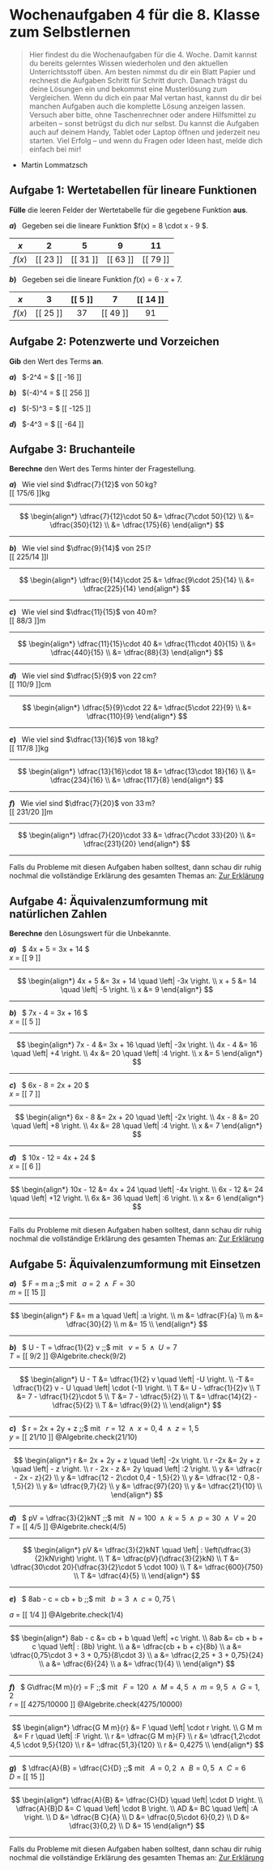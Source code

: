 <!--
version:  0.0.1

language: de

@style
input {
    text-align: center;
}

.flex-container {
    display: flex;
    flex-wrap: wrap;
    align-items: stretch;
    gap: 20px;
}

.flex-child {
    flex: 1;
    min-width: 350px;
    margin-right: 20px;
}

@media (max-width: 400px) {
    .flex-child {
        flex: 100%;
        margin-right: 0;
    }
}
@end

formula: \carry   \textcolor{red}{\scriptsize #1}
formula: \digit   \rlap{\carry{#1}}\phantom{#2}#2
formula: \permil  \text{‰}

import: https://raw.githubusercontent.com/liaTemplates/algebrite/master/README.md
import: https://raw.githubusercontent.com/LiaTemplates/Tikz-Jax/main/README.md
import: https://raw.githubusercontent.com/LiaTemplates/mermaid_template/0.1.4/README.md

script: https://cdn.jsdelivr.net/gh/LiaTemplates/Tikz-Jax@main/dist/index.js


tags: Wochenaufgabe, Mathematik, Klasse 8

comment: Dies sind die Wochenaufgaben 4 für die 8. Klasse. 

author: Martin Lommatzsch

-->





# Wochenaufgaben 4 für die 8. Klasse zum Selbstlernen

> Hier findest du die Wochenaufgaben für die 4. Woche. Damit kannst du bereits gelerntes Wissen wiederholen und den aktuellen Unterrichtsstoff üben. Am besten nimmst du dir ein Blatt Papier und rechnest die Aufgaben Schritt für Schritt durch. Danach trägst du deine Lösungen ein und bekommst eine Musterlösung zum Vergleichen. Wenn du dich ein paar Mal vertan hast, kannst du dir bei manchen Aufgaben auch die komplette Lösung anzeigen lassen. Versuch aber bitte, ohne Taschenrechner oder andere Hilfsmittel zu arbeiten – sonst betrügst du dich nur selbst. Du kannst die Aufgaben auch auf deinem Handy, Tablet oder Laptop öffnen und jederzeit neu starten. Viel Erfolg – und wenn du Fragen oder Ideen hast, melde dich einfach bei mir!

- Martin Lommatzsch





## Aufgabe 1: Wertetabellen für lineare Funktionen



**Fülle** die leeren Felder der Wertetabelle für die gegebene Funktion **aus**.




__$a)\;\;$__ Gegeben sei die lineare Funktion $f(x) = 8 \cdot x - 9 $. 



<!-- data-type="none"
data-sortable="false"  
data-solution-button="10" -->
|   $x$   |    2     |     5    |    9     |    11    |
| :---: | :------: | :------: | :------: | :------: |
|  $f(x)$ | [[ 23 ]] | [[ 31 ]] | [[ 63 ]] | [[ 79 ]] |





__$b)\;\;$__ Gegeben sei die lineare Funktion $f(x) = 6 \cdot x + 7$. 



<!-- data-type="none"
data-sortable="false"  
data-solution-button="10" -->
|   $x$   |    3     | [[  5 ]] |     7    | [[ 14 ]] |
| :---: | :------: | :------: | :------: | :------: |
|  $f(x)$ | [[ 25 ]] |    37    | [[ 49 ]] |    91    |








## Aufgabe 2: Potenzwerte und Vorzeichen


**Gib** den Wert des Terms **an**.



<section class="flex-container">
<div class="flex-child">

<!-- data-solution-button="10" -->
__$a)\;\;$__ $-2^4 = $ [[  -16  ]]

</div>
<div class="flex-child">

<!-- data-solution-button="10" -->
__$b)\;\;$__ $(-4)^4 = $ [[  256  ]]

</div>
<div class="flex-child">

<!-- data-solution-button="10" -->
__$c)\;\;$__ $(-5)^3 = $ [[ -125  ]]

</div>
<div class="flex-child">

<!-- data-solution-button="10" -->
__$d)\;\;$__ $-4^3 = $ [[ -64  ]]



</div>
</section>


## Aufgabe 3: Bruchanteile


**Berechne** den Wert des Terms hinter der Fragestellung.



<section class="flex-container">
<div class="flex-child">

<!-- data-solution-button="10" -->
__$a)\;\;$__ Wie viel sind $\dfrac{7}{12}$ von $50\,$kg?  \
[[  175/6  ]]kg
************
$$
\begin{align*}
\dfrac{7}{12}\cdot 50
&= \dfrac{7\cdot 50}{12} \\
&= \dfrac{350}{12} \\
&= \dfrac{175}{6}
\end{align*}
$$
************
</div>


<div class="flex-child">

<!-- data-solution-button="10" -->
__$b)\;\;$__ Wie viel sind $\dfrac{9}{14}$ von $25\,$l?  \
[[  225/14  ]]l
************
$$
\begin{align*}
\dfrac{9}{14}\cdot 25
&= \dfrac{9\cdot 25}{14} \\
&= \dfrac{225}{14}
\end{align*}
$$
************
</div>


<div class="flex-child">

<!-- data-solution-button="10" -->
__$c)\;\;$__ Wie viel sind $\dfrac{11}{15}$ von $40\,$m?  \
[[  88/3  ]]m
************
$$
\begin{align*}
\dfrac{11}{15}\cdot 40
&= \dfrac{11\cdot 40}{15} \\
&= \dfrac{440}{15} \\
&= \dfrac{88}{3}
\end{align*}
$$
************
</div>


<div class="flex-child">

<!-- data-solution-button="10" -->
__$d)\;\;$__ Wie viel sind $\dfrac{5}{9}$ von $22\,$cm?  \
[[  110/9  ]]cm
************
$$
\begin{align*}
\dfrac{5}{9}\cdot 22
&= \dfrac{5\cdot 22}{9} \\
&= \dfrac{110}{9}
\end{align*}
$$
************
</div>


<div class="flex-child">

<!-- data-solution-button="10" -->
__$e)\;\;$__ Wie viel sind $\dfrac{13}{16}$ von $18\,$kg?  \
[[  117/8  ]]kg
************
$$
\begin{align*}
\dfrac{13}{16}\cdot 18
&= \dfrac{13\cdot 18}{16} \\
&= \dfrac{234}{16} \\
&= \dfrac{117}{8}
\end{align*}
$$
************
</div>


<div class="flex-child">

<!-- data-solution-button="10"-->
__$f)\;\;$__ Wie viel sind $\dfrac{7}{20}$ von $33\,$m?  \
[[  231/20  ]]m
************
$$
\begin{align*}
\dfrac{7}{20}\cdot 33
&= \dfrac{7\cdot 33}{20} \\
&= \dfrac{231}{20}
\end{align*}
$$
************
</div>

</section>


Falls du Probleme mit diesen Aufgaben haben solltest, dann schau dir ruhig nochmal die vollständige Erklärung des gesamten Themas an: [Zur Erklärung](https://liascript.github.io/course/?https://raw.githubusercontent.com/MINT-the-GAP/Aufgabensammlung/refs/heads/main/Repetitorium/01_04_01_Bruchrechnung.md)



## Aufgabe 4: Äquivalenzumformung mit natürlichen Zahlen

**Berechne** den Lösungswert für die Unbekannte.




<section class="flex-container">
<div class="flex-child">


<!-- data-solution-button="10" -->
__$a)\;\;$__  $ 4x + 5 = 3x + 14 $ \
$x$ = [[  9  ]]
************
$$
\begin{align*}
4x + 5 &= 3x + 14 \quad \left| -3x \right. \\
x + 5 &= 14 \quad \left| -5 \right. \\
x &= 9
\end{align*}
$$
************


</div>
<div class="flex-child">


<!-- data-solution-button="10" -->
__$b)\;\;$__  $ 7x - 4 = 3x + 16 $ \
$x$ = [[  5  ]]
************
$$
\begin{align*}
7x - 4 &= 3x + 16 \quad \left| -3x \right. \\
4x - 4 &= 16 \quad \left| +4 \right. \\
4x &= 20 \quad \left| :4 \right. \\
x &= 5
\end{align*}
$$
************


</div>
<div class="flex-child">


<!-- data-solution-button="10" -->
__$c)\;\;$__   $ 6x - 8 = 2x + 20 $ \
$x$ = [[  7  ]]
************
$$
\begin{align*}
6x - 8 &= 2x + 20 \quad \left| -2x \right. \\
4x - 8 &= 20 \quad \left| +8 \right. \\
4x &= 28 \quad \left| :4 \right. \\
x &= 7
\end{align*}
$$
************


</div>
<div class="flex-child">


<!-- data-solution-button="10" -->
__$d)\;\;$__  $ 10x - 12 = 4x + 24 $ \
$x$ = [[  6  ]]
************
$$
\begin{align*}
10x - 12 &= 4x + 24 \quad \left| -4x \right. \\
6x - 12 &= 24 \quad \left| +12 \right. \\
6x &= 36 \quad \left| :6 \right. \\
x &= 6
\end{align*}
$$
************


</div>
</section>


Falls du Probleme mit diesen Aufgaben haben solltest, dann schau dir ruhig nochmal die vollständige Erklärung des gesamten Themas an: [Zur Erklärung](https://liascript.github.io/course/?https://raw.githubusercontent.com/MINT-the-GAP/Aufgabensammlung/refs/heads/main/Repetitorium/01_12_01_Aequivalenzumformung.md)



## Aufgabe 5: Äquivalenzumformung mit Einsetzen




<section class="flex-container">
<div class="flex-child">

<!-- data-solution-button="10" -->
__$a)\;\;$__ $   F = m a \;\;$  mit $\;\;a=2 \;\;\wedge\;\; F=30$ \
$m$ = [[  15  ]]
************
$$
\begin{align*}
F &= m a \quad \left| :a \right. \\
m &= \dfrac{F}{a} \\ 
m &= \dfrac{30}{2}  \\
m &= 15  \\
\end{align*}
$$
************
</div>
<div class="flex-child">

<!-- data-solution-button="10" -->
__$b)\;\;$__ $   U - T = \dfrac{1}{2} v \;\;$  mit $\;\; v=5 \;\;\wedge\;\; U=7$ \
$T$ = [[  9/2  ]]
@Algebrite.check(9/2)
************
$$
\begin{align*}
U - T &= \dfrac{1}{2} v \quad \left| -U \right. \\
-T &= \dfrac{1}{2} v - U \quad \left| \cdot (-1) \right. \\
T &= U - \dfrac{1}{2}v \\ 
T &= 7 - \dfrac{1}{2}\cdot 5  \\
T &= 7 - \dfrac{5}{2}  \\
T &= \dfrac{14}{2} - \dfrac{5}{2}  \\
T &= \dfrac{9}{2} \\
\end{align*}
$$
************
</div>
<div class="flex-child">

<!-- data-solution-button="10" -->
__$c)\;\;$__ $   r = 2x + 2y + z \;\;$  mit $\;\; r=12 \;\;\wedge\;\; x=0,4 \;\;\wedge\;\; z=1,5$ \
$y$ = [[  21/10  ]]
@Algebrite.check(21/10)
************
$$
\begin{align*}
r &= 2x + 2y + z \quad \left| -2x  \right. \\
r -2x &=  2y + z \quad \left|  - z \right. \\
r - 2x - z &= 2y \quad \left| :2 \right. \\
y &= \dfrac{r - 2x - z}{2} \\ 
y &= \dfrac{12 - 2\cdot 0,4 - 1,5}{2} \\
y &= \dfrac{12 - 0,8 - 1,5}{2} \\
y &= \dfrac{9,7}{2} \\
y &= \dfrac{97}{20} \\
y &= \dfrac{21}{10} \\
\end{align*}
$$
************
</div>
<div class="flex-child">

<!-- data-solution-button="10" -->
__$d)\;\;$__ $   pV = \dfrac{3}{2}kNT \;\;$  mit $\;\; N=100 \;\;\wedge\;\; k=5 \;\;\wedge\;\; p=30 \;\;\wedge\;\; V=20$ \
$T$ = [[  4/5  ]]
@Algebrite.check(4/5)
************
$$
\begin{align*}
pV &= \dfrac{3}{2}kNT \quad \left| : \left(\dfrac{3}{2}kN\right) \right. \\
T &= \dfrac{pV}{\dfrac{3}{2}kN} \\ 
T &= \dfrac{30\cdot 20}{\dfrac{3}{2}\cdot 5 \cdot 100} \\
T &= \dfrac{600}{750}  \\
T &= \dfrac{4}{5}  \\
\end{align*}
$$
************
</div>
<div class="flex-child">

<!-- data-solution-button="10" -->
__$e)\;\;$__ $   8ab - c = cb + b \;\;$  mit $\;\; b=3 \;\;\wedge\;\; c=0,75$ \

$a$ = [[  1/4  ]]
@Algebrite.check(1/4)
************
$$
\begin{align*}
8ab - c &= cb + b \quad \left| +c \right. \\
8ab &= cb + b + c \quad \left| : (8b) \right. \\
a &= \dfrac{cb + b + c}{8b} \\ 
a &= \dfrac{0,75\cdot 3 + 3 + 0,75}{8\cdot 3} \\
a &= \dfrac{2,25 + 3 + 0,75}{24} \\
a &= \dfrac{6}{24} \\
a &= \dfrac{1}{4} \\
\end{align*}
$$
************
</div>
<div class="flex-child">

<!-- data-solution-button="10" -->
__$f)\;\;$__ $   G\dfrac{M m}{r} = F \;\;$  mit $\;\; F=120 \;\;\wedge\;\; M=4,5 \;\;\wedge\;\; m=9,5 \;\;\wedge\;\; G=1,2$ \
$r$ = [[  4275/10000  ]]
@Algebrite.check(4275/10000)
************
$$
\begin{align*}
\dfrac{G M m}{r} &= F \quad \left| \cdot r \right. \\
G M m &= F r \quad \left| :F \right. \\
r &= \dfrac{G M m}{F} \\ 
r &= \dfrac{1,2\cdot 4,5 \cdot 9,5}{120}  \\
r &= \dfrac{51,3}{120}  \\
r &= 0,4275  \\
\end{align*}
$$
************
</div>
<div class="flex-child">

<!-- data-solution-button="10" -->
__$g)\;\;$__ $  \dfrac{A}{B} = \dfrac{C}{D} \;\;$  mit $\;\; A=0,2 \;\;\wedge\;\; B=0,5 \;\;\wedge\;\; C=6$ \
$D$ = [[  15  ]]
************
$$
\begin{align*}
\dfrac{A}{B} &= \dfrac{C}{D} \quad \left| \cdot D \right. \\
\dfrac{A}{B}D &= C \quad \left| \cdot B \right. \\
AD &= BC \quad \left| :A \right. \\
D &= \dfrac{B C}{A} \\ 
D &= \dfrac{0,5\cdot 6}{0,2}  \\
D &= \dfrac{3}{0,2}  \\
D &= 15
\end{align*}
$$
************
</div>
</section>




Falls du Probleme mit diesen Aufgaben haben solltest, dann schau dir ruhig nochmal die vollständige Erklärung des gesamten Themas an: [Zur Erklärung](https://liascript.github.io/course/?https://raw.githubusercontent.com/MINT-the-GAP/Aufgabensammlung/refs/heads/main/Repetitorium/01_12_01_Aequivalenzumformung.md)







